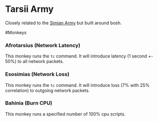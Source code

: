 Tarsii Army
===========

Closely related to the [Simian Army](https://github.com/Netflix/SimianArmy) but built around bosh.

#Monkeys

### Afrotarsius (Network Latency)
This monkey runs the `tc` command. It will introduce latency (1 second +- 50%) to all network packets.

### Esosimias (Network Loss)
This monkey runs the `tc` command. It will introduce loss (7% with 25% correlation) to outgoing network packets.

### Bahinia (Burn CPU)
This monkey runs a specified number of 100% cpu scripts.
